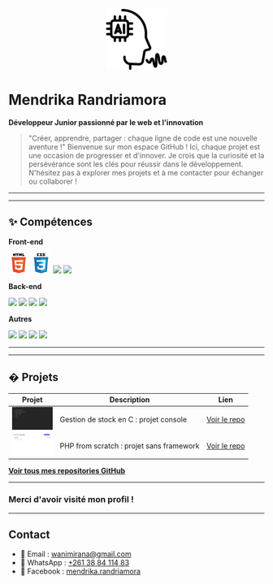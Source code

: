 

<p align="center">
  <img src="./image.png" alt="Photo de profil" width="120" />
</p>

# Mendrika Randriamora

**Développeur Junior passionné par le web et l'innovation**

> "Créer, apprendre, partager : chaque ligne de code est une nouvelle aventure !"
> Bienvenue sur mon espace GitHub ! Ici, chaque projet est une occasion de progresser et d'innover.
> Je crois que la curiosité et la persévérance sont les clés pour réussir dans le développement.
> N'hésitez pas à explorer mes projets et à me contacter pour échanger ou collaborer !

---






---

## ✨ Compétences

**Front-end**

<p>
  <img src="https://raw.githubusercontent.com/devicons/devicon/master/icons/html5/html5-original-wordmark.svg" width="40" />
  <img src="https://raw.githubusercontent.com/devicons/devicon/master/icons/css3/css3-original-wordmark.svg" width="40" />
  <img src="https://cdn.jsdelivr.net/gh/devicons/devicon/icons/javascript/javascript-original.svg" width="40" />
  <img src="https://cdn.jsdelivr.net/gh/devicons/devicon/icons/bootstrap/bootstrap-original.svg" width="40" />
</p>

**Back-end**

<p>
  <img src="https://cdn.jsdelivr.net/gh/devicons/devicon/icons/python/python-original.svg" width="40" />
  <img src="https://cdn.jsdelivr.net/gh/devicons/devicon/icons/flask/flask-original.svg" width="40" />
  <img src="https://cdn.jsdelivr.net/gh/devicons/devicon/icons/php/php-original.svg" width="40" />
  <img src="https://cdn.jsdelivr.net/gh/devicons/devicon/icons/laravel/laravel-original.svg" width="40" />
</p>

**Autres**

<p>
  <img src="https://cdn.jsdelivr.net/gh/devicons/devicon/icons/c/c-original.svg" width="40"/>
  <img src="https://cdn.jsdelivr.net/gh/devicons/devicon/icons/sdl/sdl-original.svg" width="40"/>
  <img src="https://cdn.jsdelivr.net/gh/devicons/devicon/icons/numpy/numpy-original.svg" width="40"/>
  <img src="https://cdn.jsdelivr.net/gh/devicons/devicon/icons/pandas/pandas-original.svg" width="40"/>
</p>

---



---

## � Projets

| Projet | Description | Lien |
|--------|-------------|------|
| <img src="./c.png" width="80" alt="Projet C" /> | Gestion de stock en C : projet console | [Voir le repo](https://github.com/Mendrika-Randriamora/gestion-de-stock) |
| <img src="./php.png" width="80" alt="Projet PHP" /> | PHP from scratch : projet sans framework | [Voir le repo](https://github.com/Mendrika-Randriamora/livre-d-or) |

<p>
  <a href="https://github.com/Mendrika-Randriamora"><b>Voir tous mes repositories GitHub</b></a>
</p>





---

### Merci d'avoir visité mon profil !

---

## Contact

- 📧 Email : [wanimirana@gmail.com](mailto:wanimirana@gmail.com)
- 💬 WhatsApp : [+261 38 84 114 83](https://wa.me/261388411483)
- 🔵 Facebook : [mendrika.randriamora](https://facebook.com/mendrika.randriamora)

